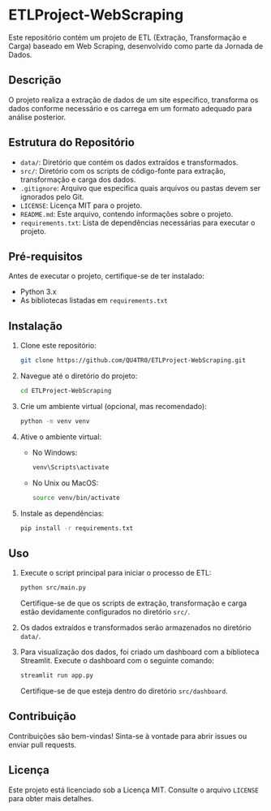 # ETLProject-WebScraping

Este repositório contém um projeto de ETL (Extração, Transformação e Carga) baseado em Web Scraping, desenvolvido como parte da Jornada de Dados.

## Descrição

O projeto realiza a extração de dados de um site específico, transforma os dados conforme necessário e os carrega em um formato adequado para análise posterior.

## Estrutura do Repositório

- `data/`: Diretório que contém os dados extraídos e transformados.
- `src/`: Diretório com os scripts de código-fonte para extração, transformação e carga dos dados.
- `.gitignore`: Arquivo que especifica quais arquivos ou pastas devem ser ignorados pelo Git.
- `LICENSE`: Licença MIT para o projeto.
- `README.md`: Este arquivo, contendo informações sobre o projeto.
- `requirements.txt`: Lista de dependências necessárias para executar o projeto.

## Pré-requisitos

Antes de executar o projeto, certifique-se de ter instalado:

- Python 3.x
- As bibliotecas listadas em `requirements.txt`

## Instalação

1. Clone este repositório:

   ```bash
   git clone https://github.com/QU4TR0/ETLProject-WebScraping.git
   ```

2. Navegue até o diretório do projeto:

   ```bash
   cd ETLProject-WebScraping
   ```

3. Crie um ambiente virtual (opcional, mas recomendado):

   ```bash
   python -m venv venv
   ```

4. Ative o ambiente virtual:

   - No Windows:

     ```bash
     venv\Scripts\activate
     ```

   - No Unix ou MacOS:

     ```bash
     source venv/bin/activate
     ```

5. Instale as dependências:

   ```bash
   pip install -r requirements.txt
   ```

## Uso

1. Execute o script principal para iniciar o processo de ETL:

   ```bash
   python src/main.py
   ```

   Certifique-se de que os scripts de extração, transformação e carga estão devidamente configurados no diretório `src/`.

2. Os dados extraídos e transformados serão armazenados no diretório `data/`.
3. Para visualização dos dados, foi criado um dashboard com a biblioteca Streamlit. Execute o dashboard com o seguinte comando:

   ```bash
   streamlit run app.py
   ```
   Certifique-se de que esteja dentro do diretório `src/dashboard`.

## Contribuição

Contribuições são bem-vindas! Sinta-se à vontade para abrir issues ou enviar pull requests.

## Licença

Este projeto está licenciado sob a Licença MIT. Consulte o arquivo `LICENSE` para obter mais detalhes. 
